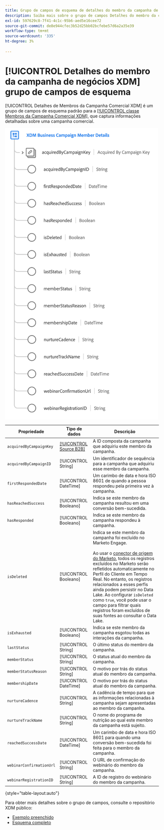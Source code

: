 ```yaml
---
title: Grupo de campos de esquema de detalhes do membro da campanha de negócios XDM
description: Saiba mais sobre o grupo de campos Detalhes do membro da campanha de negócios XDM.
exl-id: 597629c8-7f41-4c1c-95b6-aed5e16cee72
source-git-commit: de8e944cfec3b52d25bb02bcfebe57d6a2a35e39
workflow-type: tm+mt
source-wordcount: '335'
ht-degree: 3%

---
```


# [!UICONTROL Detalhes do membro da campanha de negócios XDM] grupo de campos de esquema

[!UICONTROL Detalhes de Membros da Campanha Comercial XDM] é um grupo de campos de esquema padrão para a [[!UICONTROL classe Membros da Campanha Comercial XDM]](../../classes/b2b/business-campaign-members.md), que captura informações detalhadas sobre uma campanha comercial.

![A estrutura do grupo de campos Detalhes do Membro da Campanha Comercial XDM como aparece na interface do usuário](../../images/field-groups/b2b/business-campaign-member-details.png)

| Propriedade | Tipo de dados | Descrição |
| --- | --- | --- |
| `acquiredByCampaignKey` | [[!UICONTROL Source B2B]](../../data-types/b2b-source.md) | A ID composta da campanha que adquiriu este membro da campanha. |
| `acquiredByCampaignID` | [!UICONTROL String] | Um identificador de sequência para a campanha que adquiriu esse membro da campanha. |
| `firstRespondedDate` | [!UICONTROL DateTime] | Um carimbo de data e hora ISO 8601 de quando a pessoa respondeu pela primeira vez à campanha. |
| `hasReachedSuccess` | [!UICONTROL Booleano] | Indica se este membro da campanha resultou em uma conversão bem-sucedida. |
| `hasResponded` | [!UICONTROL Booleano] | Indica se este membro da campanha respondeu à campanha. |
| `isDeleted` | [!UICONTROL Booleano] | Indica se este membro da campanha foi excluído no Marketo Engage.<br><br>Ao usar o [conector de origem do Marketo](../../../sources/connectors/adobe-applications/marketo/marketo.md), todos os registros excluídos no Marketo serão refletidos automaticamente no Perfil do Cliente em Tempo Real. No entanto, os registros relacionados a esses perfis ainda podem persistir no Data Lake. Ao configurar `isDeleted` como `true`, você pode usar o campo para filtrar quais registros foram excluídos de suas fontes ao consultar o Data Lake. |
| `isExhausted` | [!UICONTROL Booleano] | Indica se este membro da campanha esgotou todas as interações da campanha. |
| `lastStatus` | [!UICONTROL String] | O último status do membro da campanha. |
| `memberStatus` | [!UICONTROL String] | O status atual do membro da campanha. |
| `memberStatusReason` | [!UICONTROL String] | O motivo por trás do status atual do membro da campanha. |
| `membershipDate` | [!UICONTROL DateTime] | O motivo por trás do status atual do membro da campanha. |
| `nurtureCadence` | [!UICONTROL String] | A cadência de tempo para que as informações relacionadas à campanha sejam apresentadas ao membro da campanha. |
| `nurtureTrackName` | [!UICONTROL String] | O nome do programa de nutrição ao qual este membro da campanha está sujeito. |
| `reachedSuccessDate` | [!UICONTROL DateTime] | Um carimbo de data e hora ISO 8601 para quando uma conversão bem-sucedida foi feita para o membro da campanha. |
| `webinarConfirmationUrl` | [!UICONTROL String] | O URL de confirmação do webinário do membro da campanha. |
| `webinarRegistrationID` | [!UICONTROL String] | A ID de registro do webinário do membro da campanha. |

{style="table-layout:auto"}

Para obter mais detalhes sobre o grupo de campos, consulte o repositório XDM público:

* [Exemplo preenchido](https://github.com/adobe/xdm/blob/master/components/fieldgroups/campaign-member/campaign-member-details.example.1.json)
* [Esquema completo](https://github.com/adobe/xdm/blob/master/components/fieldgroups/campaign-member/campaign-member-details.schema.json)
